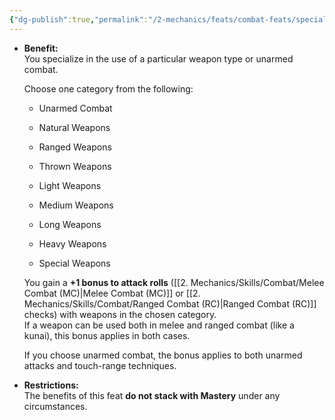 ```yaml
---
{"dg-publish":true,"permalink":"/2-mechanics/feats/combat-feats/specialist/","noteIcon":""}
---
```


- **Benefit:**  
    You specialize in the use of a particular weapon type or unarmed combat.
    
    Choose one category from the following:
    
    - Unarmed Combat
        
    - Natural Weapons
        
    - Ranged Weapons
        
    - Thrown Weapons
        
    - Light Weapons
        
    - Medium Weapons
        
    - Long Weapons
        
    - Heavy Weapons
        
    - Special Weapons
        
    
    You gain a **+1 bonus to attack rolls** ([[2. Mechanics/Skills/Combat/Melee Combat (MC)\|Melee Combat (MC)]] or [[2. Mechanics/Skills/Combat/Ranged Combat (RC)\|Ranged Combat (RC)]] checks) with weapons in the chosen category.  
    If a weapon can be used both in melee and ranged combat (like a kunai), this bonus applies in both cases.
    
    If you choose unarmed combat, the bonus applies to both unarmed attacks and touch-range techniques.
    
- **Restrictions:**  
    The benefits of this feat **do not stack with Mastery** under any circumstances.